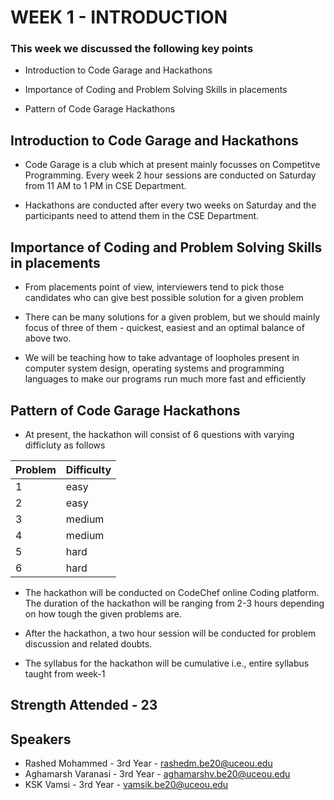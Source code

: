 # WEEK 1 - INTRODUCTION

### This week we discussed the following key points

* Introduction to Code Garage and Hackathons

* Importance of Coding and Problem Solving Skills in placements

* Pattern of Code Garage Hackathons

## Introduction to Code Garage and Hackathons

* Code Garage is a club which at present mainly focusses on Competitve Programming. Every week 2 hour sessions are conducted on Saturday from 11 AM to 1 PM in CSE Department.

* Hackathons are conducted after every two weeks on Saturday and the participants need to attend them in the CSE Department.

## Importance of Coding and Problem Solving Skills in placements

* From placements point of view, interviewers tend to pick those candidates who can give best possible solution for a given problem

* There can be many solutions for a given problem, but we should mainly focus of three of them - quickest, easiest and an optimal balance of above two.

* We will be teaching how to take advantage of loopholes present in computer system design, operating systems and programming languages to make our programs run much more fast and efficiently

## Pattern of Code Garage Hackathons

* At present, the hackathon will consist of 6 questions with varying difficluty as follows

Problem | Difficulty
------- | ----------
1 | easy
2 | easy
3 | medium
4 | medium
5 | hard
6 | hard

* The hackathon will be conducted on CodeChef online Coding platform. The duration of the hackathon will be ranging from 2-3 hours depending on how tough the given problems are.

* After the hackathon, a two hour session will be conducted for problem discussion and related doubts.

* The syllabus for the hackathon will be cumulative i.e., entire syllabus taught from week-1


## Strength Attended - 23

## Speakers

* Rashed Mohammed - 3rd Year - rashedm.be20@uceou.edu
* Aghamarsh Varanasi - 3rd Year - aghamarshv.be20@uceou.edu
* KSK Vamsi - 3rd Year - vamsik.be20@uceou.edu
